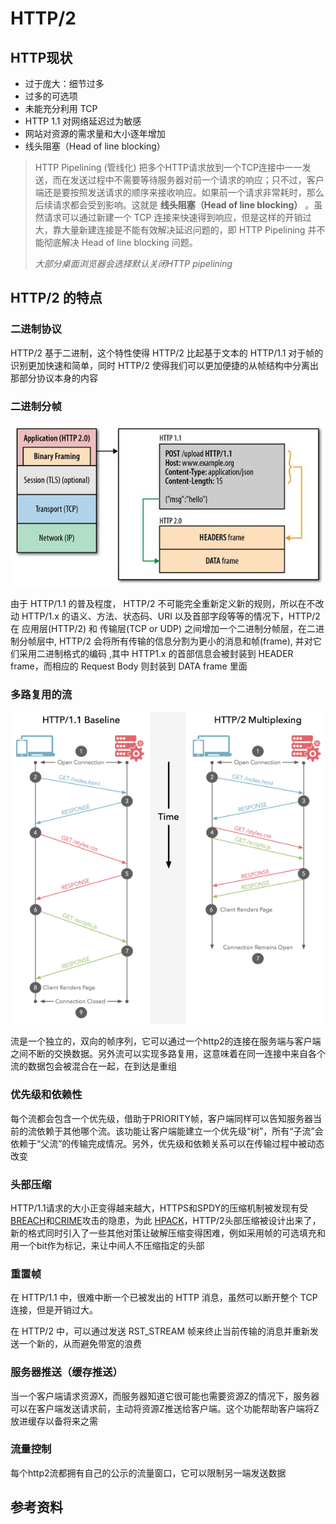 # HTTP/2

## HTTP现状

+ 过于庞大：细节过多
+ 过多的可选项
+ 未能充分利用 TCP
+ HTTP 1.1 对网络延迟过为敏感
+ 网站对资源的需求量和大小逐年增加
+ 线头阻塞（Head of line blocking）

> HTTP Pipelining (管线化) 把多个HTTP请求放到一个TCP连接中一一发送，而在发送过程中不需要等待服务器对前一个请求的响应；只不过，客户端还是要按照发送请求的顺序来接收响应。如果前一个请求非常耗时，那么后续请求都会受到影响。这就是 **线头阻塞（Head of line blocking）** 。虽然请求可以通过新建一个 TCP 连接来快速得到响应，但是这样的开销过大，靠大量新建连接是不能有效解决延迟问题的，即 HTTP Pipelining 并不能彻底解决 Head of line blocking 问题。
>
> *大部分桌面浏览器会选择默认关闭HTTP pipelining*

## HTTP/2 的特点

### 二进制协议

HTTP/2 基于二进制，这个特性使得 HTTP/2 比起基于文本的 HTTP/1.1 对于帧的识别更加快速和简单，同时 HTTP/2 使得我们可以更加便捷的从帧结构中分离出那部分协议本身的内容

### 二进制分帧

![http2-2](../assets/http2-2.jpg)

由于 HTTP/1.1 的普及程度， HTTP/2 不可能完全重新定义新的规则，所以在不改动 HTTP/1.x 的语义、方法、状态码、URI 以及首部字段等等的情况下，HTTP/2 在 应用层(HTTP/2) 和 传输层(TCP or UDP) 之间增加一个二进制分帧层，在二进制分帧层中, HTTP/2 会将所有传输的信息分割为更小的消息和帧(frame), 并对它们采用二进制格式的编码 ,其中 HTTP1.x 的首部信息会被封装到 HEADER frame，而相应的 Request Body 则封装到 DATA frame 里面

### 多路复用的流

 ![http2-1](../assets/http2-1.png)

流是一个独立的，双向的帧序列，它可以通过一个http2的连接在服务端与客户端之间不断的交换数据。另外流可以实现多路复用，这意味着在同一连接中来自各个流的数据包会被混合在一起，在到达是重组

### 优先级和依赖性

每个流都会包含一个优先级，借助于PRIORITY帧，客户端同样可以告知服务器当前的流依赖于其他哪个流。该功能让客户端能建立一个优先级“树”，所有“子流”会依赖于“父流”的传输完成情况。另外，优先级和依赖关系可以在传输过程中被动态改变

### 头部压缩

HTTP/1.1请求的大小正变得越来越大，HTTPS和SPDY的压缩机制被发现有受[BREACH](http://en.wikipedia.org/wiki/BREACH_%28security_exploit%29)和[CRIME](http://en.wikipedia.org/wiki/CRIME)攻击的隐患，为此 [HPACK](http://www.rfc-editor.org/rfc/rfc7541.txt)，HTTP/2头部压缩被设计出来了，新的格式同时引入了一些其他对策让破解压缩变得困难，例如采用帧的可选填充和用一个bit作为标记，来让中间人不压缩指定的头部

### 重置帧

在 HTTP/1.1 中，很难中断一个已被发出的 HTTP 消息，虽然可以断开整个 TCP 连接，但是开销过大。

在 HTTP/2 中，可以通过发送 RST_STREAM 帧来终止当前传输的消息并重新发送一个新的，从而避免带宽的浪费

### 服务器推送（缓存推送）

当一个客户端请求资源X，而服务器知道它很可能也需要资源Z的情况下，服务器可以在客户端发送请求前，主动将资源Z推送给客户端。这个功能帮助客户端将Z放进缓存以备将来之需

###  流量控制

每个http2流都拥有自己的公示的流量窗口，它可以限制另一端发送数据

## 参考资料

[http2详解]: https://www.gitbook.com/book/ye11ow/http2-explained
[知乎-HTTP/2.0 相比1.0有哪些重大改进？]: https://www.zhihu.com/question/34074946